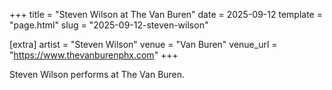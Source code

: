 +++
title = "Steven Wilson at The Van Buren"
date = 2025-09-12
template = "page.html"
slug = "2025-09-12-steven-wilson"

[extra]
artist = "Steven Wilson"
venue = "Van Buren"
venue_url = "https://www.thevanburenphx.com"
+++

Steven Wilson performs at The Van Buren.

